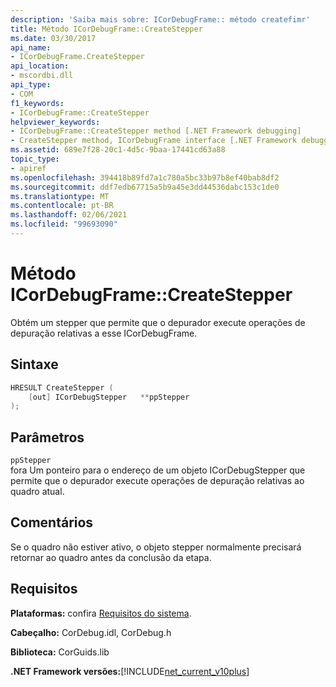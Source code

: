```yaml
---
description: 'Saiba mais sobre: ICorDebugFrame:: método createfimr'
title: Método ICorDebugFrame::CreateStepper
ms.date: 03/30/2017
api_name:
- ICorDebugFrame.CreateStepper
api_location:
- mscordbi.dll
api_type:
- COM
f1_keywords:
- ICorDebugFrame::CreateStepper
helpviewer_keywords:
- ICorDebugFrame::CreateStepper method [.NET Framework debugging]
- CreateStepper method, ICorDebugFrame interface [.NET Framework debugging]
ms.assetid: 689e7f28-20c1-4d5c-9baa-17441cd63a88
topic_type:
- apiref
ms.openlocfilehash: 394418b89fd7a1c780a5bc33b97b8ef40bab8df2
ms.sourcegitcommit: ddf7edb67715a5b9a45e3dd44536dabc153c1de0
ms.translationtype: MT
ms.contentlocale: pt-BR
ms.lasthandoff: 02/06/2021
ms.locfileid: "99693090"
---
```

# <a name="icordebugframecreatestepper-method"></a>Método ICorDebugFrame::CreateStepper

Obtém um stepper que permite que o depurador execute operações de depuração relativas a esse ICorDebugFrame.  
  
## <a name="syntax"></a>Sintaxe  
  
```cpp  
HRESULT CreateStepper (  
    [out] ICorDebugStepper   **ppStepper  
);  
```  
  
## <a name="parameters"></a>Parâmetros  

 `ppStepper`  
 fora Um ponteiro para o endereço de um objeto ICorDebugStepper que permite que o depurador execute operações de depuração relativas ao quadro atual.  
  
## <a name="remarks"></a>Comentários  

 Se o quadro não estiver ativo, o objeto stepper normalmente precisará retornar ao quadro antes da conclusão da etapa.  
  
## <a name="requirements"></a>Requisitos  

 **Plataformas:** confira [Requisitos do sistema](../../get-started/system-requirements.md).  
  
 **Cabeçalho:** CorDebug.idl, CorDebug.h  
  
 **Biblioteca:** CorGuids.lib  
  
 **.NET Framework versões:**[!INCLUDE[net_current_v10plus](../../../../includes/net-current-v10plus-md.md)]
